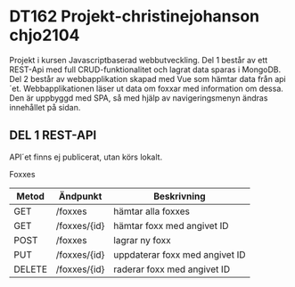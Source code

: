 # DT162 Projekt-christinejohanson chjo2104 

Projekt i kursen Javascriptbaserad webbutveckling. Del 1 består av ett REST-Api med full CRUD-funktionalitet och lagrat data sparas i MongoDB. Del 2 består av
webbapplikation skapad med Vue som hämtar data från api´et.
Webbapplikationen läser ut data om foxxar med information om dessa. Den är uppbyggd med SPA, så med hjälp av navigeringsmenyn ändras innehållet på sidan. 

## DEL 1 REST-API ##

API´et finns ej publicerat, utan körs lokalt. 

Foxxes

| Metod | Ändpunkt | Beskrivning |
| --- | --- | --- |
| GET | /foxxes | hämtar alla foxxes |
| GET | /foxxes/{id} | hämtar foxx med angivet ID |
| POST | /foxxes | lagrar ny foxx |
| PUT | /foxxes/{id} | uppdaterar foxx med angivet ID |
| DELETE | /foxxes/{id} | raderar foxx med angivet ID |
